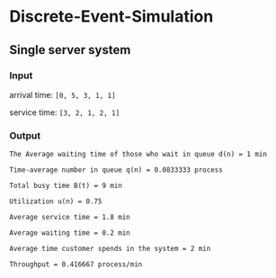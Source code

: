 # Discrete-Event-Simulation

## Single server system
### Input
arrival time: ```[0, 5, 3, 1, 1]```

service time: ```[3, 2, 1, 2, 1]```

### Output
```
The Average waiting time of those who wait in queue d(n) = 1 min
```
```
Time-average number in queue q(n) = 0.0833333 process
```
```
Total busy time B(t) = 9 min
```
```
Utilization u(n) = 0.75
```
```
Average service time = 1.8 min
```
```
Average waiting time = 0.2 min
```
```
Average time customer spends in the system = 2 min
```
```
Throughput = 0.416667 process/min
```
